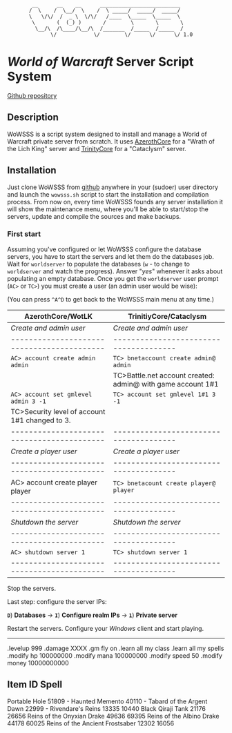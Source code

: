             __      __    __      __________________________
           /  \    /  \__/  \    /  \ _____/  _____/  _____/
           \   \/\/  /  _ \  \/\/   /____  \_____  \_____  \
            \       (  (_) )       /        \       \       \
             \__/\  /\____/\__/\  /_______  /_____  /_____  /
                  \/            \/        \/      \/      \/ 1.0

# _World of Warcraft_ Server Script System
[Github repository](https://github.com/IvanLlanas/wowsss)

## Description
WoWSSS is a script system designed to install and manage a World of Warcraft private server from scratch.
It uses [AzerothCore](https://github.com/azerothcore/azerothcore-wotlk) for a "Wrath of the Lich King" server
and [TrinityCore](https://github.com/The-Cataclysm-Preservation-Project/TrinityCore) for a "Cataclysm" server.

## Installation
Just clone WoWSSS from [github](https://www.github.com/IvanLlanas/wowsss) anywhere in your (sudoer) user directory and launch the `wowsss.sh` script to start the installation and compilation process.
From now on, every time WoWSSS founds any server installation it will show the maintenance menu, where you'll be able to start/stop the servers, update and compile the sources and make backups.

### First start

Assuming you've configured or let WoWSSS configure the database servers, you have to start the servers and let them do the databases job.
Wait for `worldserver` to populate the databases (`w` - to change to `worldserver` and watch the progress). Answer "_yes_" whenever it asks about populating an empty database.
Once you get the `worldserver` user prompt (`AC>` or `TC>`) you must create a user (an admin user would be wise):

(You can press `^A^D` to get back to the WoWSSS main menu at any time.)

| AzerothCore/WotLK                         | TrinitiyCore/Cataclysm                |
| ------------------------------------------|---------------------------------------|
| _Create and admin user_                   | _Create and admin user_               |
| ------------------------------------------|-------------------------------------- |
| `AC> account create admin admin`          | `TC> bnetaccount create admin@ admin`
|                                           | TC>Battle.net account created: admin@ with game account 1#1 |
| `AC> account set gmlevel admin 3 -1`      | `TC> account set gmlevel 1#1 3 -1`    |
                                              TC>Security level of account 1#1 changed to 3.|
| ------------------------------------------|-------------------------------------- |
| _Create a player user_                    | _Create a player user_                |
| ------------------------------------------|-------------------------------------- |
| AC> account create player player          | `TC> bnetacount create player@ player`|
| ------------------------------------------|-------------------------------------- |
| _Shutdown the server_                     | _Shutdown the server_                 |
| ------------------------------------------|-------------------------------------- |
| `AC> shutdown server 1`                   | `TC> shutdown server 1`               |
| ------------------------------------------|-------------------------------------- |

Stop the servers.

Last step: configure the server IPs:

__`D`__) __Databases__ -> __`I`__) __Configure realm IPs__ -> __`1`__) __Private server__

Restart the servers. Configure your _Windows_ client and start playing.

-------------------------
.levelup 999
.damage XXXX
.gm fly on
.learn all my class
.learn all my spells
.modify hp 100000000
.modify mana 100000000
.modify speed 50
.modify money 10000000000

Item                            ID       Spell
-----------------------------------------------
Portable Hole                   51809    -
Haunted Memento                 40110    -
Tabard of the Argent Dawn       22999    -
Rivendare's Reins               13335    10440
Black Qiraji Tank               21176    26656
Reins of the Onyxian Drake      49636    69395
Reins of the Albino Drake       44178    60025
Reins of the Ancient Frostsaber 12302    16056
